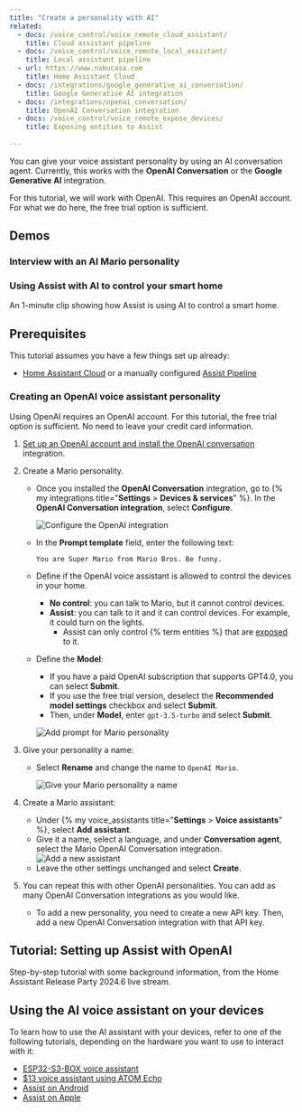 ```yaml
---
title: "Create a personality with AI"
related:
  - docs: /voice_control/voice_remote_cloud_assistant/
    title: Cloud assistant pipeline
  - docs: /voice_control/voice_remote_local_assistant/
    title: Local assistant pipeline
  - url: https://www.nabucasa.com
    title: Home Assistant Cloud
  - docs: /integrations/google_generative_ai_conversation/
    title: Google Generative AI integration
  - docs: /integrations/openai_conversation/
    title: OpenAI Conversation integration
  - docs: /voice_control/voice_remote_expose_devices/
    title: Exposing entities to Assist
    
---
```


You can give your voice assistant personality by using an AI conversation agent. Currently, this works with the **OpenAI Conversation** or the **Google Generative AI** integration.

For this tutorial, we will work with OpenAI. This requires an OpenAI account. For what we do here, the free trial option is sufficient.

## Demos

### Interview with an AI Mario personality

<lite-youtube videoid="eLx8_NAqptk" videotitle="Give your voice assistant personality using the OpenAI integration"></lite-youtube>

### Using Assist with AI to control your smart home

An 1-minute clip showing how Assist is using AI to control a smart home.

<lite-youtube videoid="KXoIpwKsekY" videotitle="Demo of using Assist with an AI to control your smart home!"></lite-youtube>

## Prerequisites

This tutorial assumes you have a few things set up already:

- [Home Assistant Cloud](https://www.nabucasa.com) or a manually configured [Assist Pipeline](/integrations/assist_pipeline)

### Creating an OpenAI voice assistant personality

Using OpenAI requires an OpenAI account. For this tutorial, the free trial option is sufficient. No need to leave your credit card information.

1. [Set up an OpenAI account and install the OpenAI conversation](/integrations/openai_conversation/) integration.
2. Create a Mario personality.
   - Once you installed the **OpenAI Conversation** integration, go to {% my integrations title="**Settings** > **Devices & services**" %}. In the **OpenAI Conversation integration**, select **Configure**.
  
      ![Configure the OpenAI integration](/images/assist/assistant-openai-mario-config.png)
   - In the **Prompt template** field, enter the following text:
  
       `You are Super Mario from Mario Bros. Be funny.`

   - Define if the OpenAI voice assistant is allowed to control the devices in your home.
     - **No control**: you can talk to Mario, but it cannot control devices.
     - **Assist**: you can talk to it and it can control devices. For example, it could turn on the lights.
       - Assist can only control {% term entities %} that are [exposed](/voice_control/voice_remote_expose_devices/) to it.
   - Define the **Model**:
     - If you have a paid OpenAI subscription that supports GPT4.0, you can select **Submit**.
     - If you use the free trial version, deselect the **Recommended model settings** checkbox and select **Submit**.
     - Then, under **Model**, enter `gpt-3.5-turbo` and select **Submit**.
  
      ![Add prompt for Mario personality](/images/assist/assistant-openai-mario-09.png)
  
3. Give your personality a name:
   - Select **Rename** and change the name to `OpenAI Mario`.
  
      ![Give your Mario personality a name](/images/assist/mario_rename.png)
4. Create a Mario assistant:
   - Under {% my voice_assistants title="**Settings** > **Voice assistants**" %}, select **Add assistant**.
   - Give it a name, select a language, and under **Conversation agent**, select the Mario OpenAI Conversation integration.
   ![Add a new assistant](/images/assist/assistant-openai-mario-04.png)
   - Leave the other settings unchanged and select **Create**.
5. You can repeat this with other OpenAI personalities. You can add as many OpenAI Conversation integrations as you would like.
   - To add a new personality, you need to create a new API key. Then, add a new OpenAI Conversation integration with that API key.

## Tutorial: Setting up Assist with OpenAI

Step-by-step tutorial with some background information, from the Home Assistant Release Party 2024.6 live stream.

<lite-youtube videoid="xMFC8yaVtpI" videoStartAt="176" videotitle="Home Assistant Release Party 2024.6"></lite-youtube>

## Using the AI voice assistant on your devices

To learn how to use the AI assistant with your devices, refer to one of the following tutorials, depending on the hardware you want to use to interact with it:

- [ESP32-S3-BOX voice assistant](/voice_control/s3_box_voice_assistant/)
- [$13 voice assistant using ATOM Echo](/voice_control/thirteen-usd-voice-remote/)
- [Assist on Android](/voice_control/android/)
- [Assist on Apple](/voice_control/apple/)
